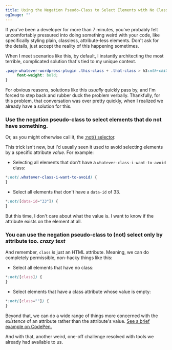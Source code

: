 ```yaml
---
title: Using the Negation Pseudo-Class to Select Elements with No Class
ogImage: ""
---
```


If you've been a developer for more than 7 minutes, you've probably felt uncomfortably pressured into doing something weird with your code, like specifically styling plain, classless, attribute-less elements. Don't ask for the details, just accept the reality of this happening sometimes.

When I meet scenarios like this, by default, I instantly architecting the most terrible, complicated solution that's tied to my unique context.

```css
.page-whatever-wordpress-plugin .this-class + .that-class > h3:nth-child(3) ~ span {
     font-weight: bold;
}
```

For obvious reasons, solutions like this _usually_ quickly pass by, and I'm forced to step back and rubber duck the problem verbally. Thankfully, for this problem, that conversation was over pretty quickly, when I realized we already have a solution for this.

### Use the negation pseudo-class to select elements that do **not** have something.

Or, as you might otherwise call it, the [:not() selector](https://developer.mozilla.org/en-US/docs/Web/CSS/:not).

This trick isn't new, but I'd usually seen it used to avoid selecting elements by a specific attribute _value_. For example:

* Selecting all elements that don't have a `whatever-class-i-want-to-avoid` class:
```css
*:not(.whatever-class-i-want-to-avoid) {
}
```

* Select all elements that don't have a `data-id` of 33.
```css
*:not([data-id="33"]) {
}
```

But this time, I don't care about what the value is. I want to know if the attribute exists on the element at all.

### You can use the negation pseudo-class to (not) select only by attribute too. *crazy text*

And remember, `class` _is_ just an HTML attribute. Meaning, we can do completely permissible, non-hacky things like this:

* Select all elements that have no class:
```css
*:not([class]) {
}
```

* Select elements that have a class attribute whose value is empty:
```css
*:not([class=""]) {
}
```

Beyond that, we can do a wide range of things more concerned with the _existence_ of an attribute rather than the attribute's value. [See a brief example on CodePen.](https://codepen.io/alexmacarthur/pen/zpJeeG/)

And with that, another weird, one-off challenge resolved with tools we already had available to us.
